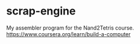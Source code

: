 # scrap-engine

My assembler program for the Nand2Tetris course.
https://www.coursera.org/learn/build-a-computer


